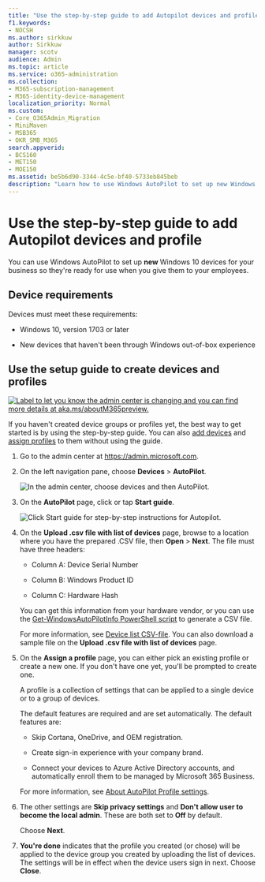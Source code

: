 ```yaml
---
title: "Use the step-by-step guide to add Autopilot devices and profile"
f1.keywords:
- NOCSH
ms.author: sirkkuw
author: Sirkkuw
manager: scotv
audience: Admin
ms.topic: article
ms.service: o365-administration
ms.collection: 
- M365-subscription-management 
- M365-identity-device-management
localization_priority: Normal
ms.custom:
- Core_O365Admin_Migration
- MiniMaven
- MSB365
- OKR_SMB_M365
search.appverid:
- BCS160
- MET150
- MOE150
ms.assetid: be5b6d90-3344-4c5e-bf40-5733eb845beb
description: "Learn how to use Windows AutoPilot to set up new Windows 10 devices for your business."
---
```


# Use the step-by-step guide to add Autopilot devices and profile

You can use Windows AutoPilot to set up **new** Windows 10 devices for your business so they're ready for use when you give them to your employees.
  
## Device requirements

Devices must meet these requirements:
  
- Windows 10, version 1703 or later
    
- New devices that haven't been through Windows out-of-box experience
    
## Use the setup guide to create devices and profiles

[![Label to let you know the admin center is changing and you can find more details at aka.ms/aboutM365preview.](media/m365admincenterchanging.png)](https://docs.microsoft.com/office365/admin/microsoft-365-admin-center-preview)

If you haven't created device groups or profiles yet, the best way to get started is by using the step-by-step guide. You can also [add devices](create-and-edit-autopilot-devices.md) and [assign profiles](create-and-edit-autopilot-profiles.md) to them without using the guide. 
  
1. Go to the admin center at <a href="https://go.microsoft.com/fwlink/p/?linkid=837890" target="_blank">https://admin.microsoft.com</a>.

2. On the left navigation pane, choose **Devices** \> **AutoPilot**.

    ![In the admin center, choose devices and then AutoPilot.](media/AutoPilot.png)
  
2. On the **AutoPilot** page, click or tap **Start guide**.
    
    ![Click Start guide for step-by-step instructions for Autopilot.](media/31662655-d1e6-437d-87ea-c0dec5da56f7.png)
  
3. On the **Upload .csv file with list of devices** page, browse to a location where you have the prepared .CSV file, then **Open** \> **Next**. The file must have three headers:
    
    - Column A: Device Serial Number
    
    - Column B: Windows Product ID
    
    - Column C: Hardware Hash
    
    You can get this information from your hardware vendor, or you can use the [Get-WindowsAutoPilotInfo PowerShell script](https://www.powershellgallery.com/packages/Get-WindowsAutoPilotInfo) to generate a CSV file. 
    
    For more information, see [Device list CSV-file](https://support.office.com/article/932e3676-2491-49f0-9177-d893d2f5276e). You can also download a sample file on the **Upload .csv file with list of devices** page. 
    
4. On the **Assign a profile** page, you can either pick an existing profile or create a new one. If you don't have one yet, you'll be prompted to create one. 
    
    A profile is a collection of settings that can be applied to a single device or to a group of devices.
    
    The default features are required and are set automatically. The default features are:
    
    - Skip Cortana, OneDrive, and OEM registration.
    
    - Create sign-in experience with your company brand.
    
    - Connect your devices to Azure Active Directory accounts, and automatically enroll them to be managed by Microsoft 365 Business.
    
    For more information, see [About AutoPilot Profile settings](autopilot-profile-settings.md). 
    
5. The other settings are **Skip privacy settings** and **Don't allow user to become the local admin**. These are both set to **Off** by default. 
    
    Choose **Next**.
    
6. **You're done** indicates that the profile you created (or chose) will be applied to the device group you created by uploading the list of devices. The settings will be in effect when the device users sign in next. Choose **Close**.
    
